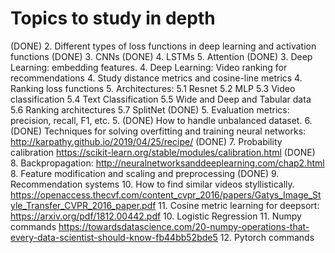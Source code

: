 # Topics to study in depth
(DONE) 2. Different types of loss functions in deep learning and activation functions
(DONE) 3. CNNs
(DONE) 4. LSTMs
5. Attention
(DONE) 3. Deep Learning: embedding features.
4. Deep Learning: Video ranking for recommendations
4. Study distance metrics and cosine-line metrics
4. Ranking loss functions
5. Architectures:
5.1 Resnet
5.2 MLP
5.3 Video classification
5.4 Text Classification
5.5 Wide and Deep and Tabular data
5.6 Ranking architectures
5.7 SplitNet
(DONE) 5. Evaluation metrics: precision, recall, F1, etc.
5. (DONE) How to handle unbalanced dataset.
6. (DONE) Techniques for solving overfitting and training neural networks:
http://karpathy.github.io/2019/04/25/recipe/
(DONE) 7. Probability calibration
https://scikit-learn.org/stable/modules/calibration.html
(DONE) 8. Backpropagation:
http://neuralnetworksanddeeplearning.com/chap2.html
8. Feature modification and scaling and preprocessing
(DONE) 9. Recommendation systems
10. How to find similar videos styllistically.
https://openaccess.thecvf.com/content_cvpr_2016/papers/Gatys_Image_Style_Transfer_CVPR_2016_paper.pdf
11. Cosine metric learning for deepsort:
https://arxiv.org/pdf/1812.00442.pdf
10. Logistic Regression
11. Numpy commands
https://towardsdatascience.com/20-numpy-operations-that-every-data-scientist-should-know-fb44bb52bde5
12. Pytorch commands
